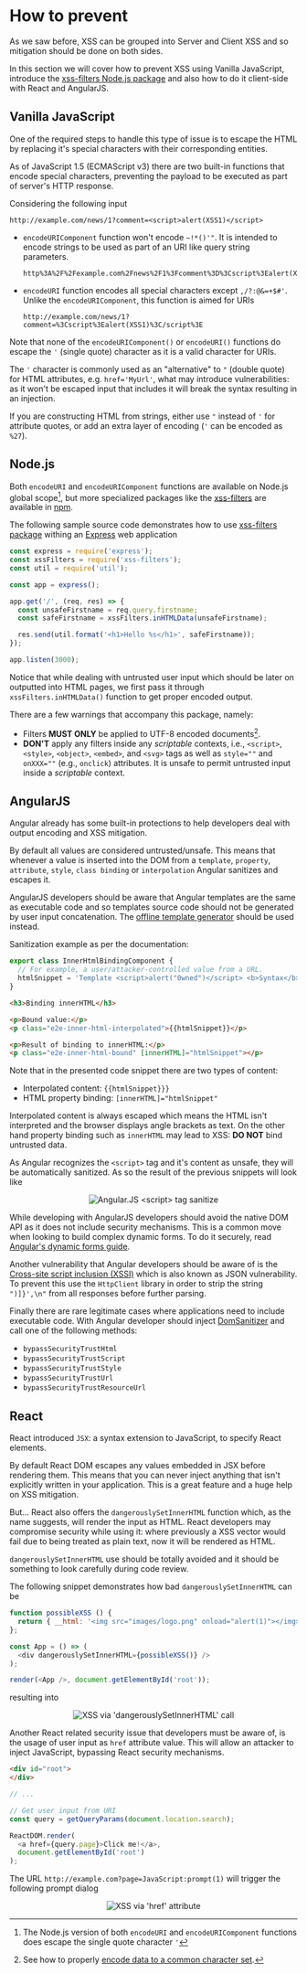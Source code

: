 How to prevent
==============

As we saw before, XSS can be grouped into Server and Client XSS and so
mitigation should be done on both sides.

In this section we will cover how to prevent XSS using Vanilla JavaScript,
introduce the [xss-filters Node.js package][1] and also how to do it client-side
with React and AngularJS.

## Vanilla JavaScript

One of the required steps to handle this type of issue is to escape the HTML by
replacing it's special characters with their corresponding entities.

As of JavaScript 1.5 (ECMAScript v3) there are two built-in functions that
encode special characters, preventing the payload to be executed as part of
server's HTTP response.

Considering the following input

```
http://example.com/news/1?comment=<script>alert(XSS1)</script>
```

* `encodeURIComponent` function won't encode `~!*()'"`. It is intended to encode
  strings to be used as part of an URI like query string parameters.

  ```
  http%3A%2F%2Fexample.com%2Fnews%2F1%3Fcomment%3D%3Cscript%3Ealert(XSS1)%3C%2Fscript%3E
  ```

* `encodeURI`  function encodes all special characters except `,/?:@&=+$#'`.
  Unlike the `encodeURIComponent`, this function is aimed for URIs 

  ```
  http://example.com/news/1?comment=%3Cscript%3Ealert(XSS1)%3C/script%3E
  ```

Note that none of the `encodeURIComponent()` or `encodeURI()` functions do
escape the `'` (single quote) character as it is a valid character for URIs.

The `'` character is commonly used as an "alternative" to `"` (double quote) for
HTML attributes, e.g. `href='MyUrl'`, what may introduce vulnerabilities: as it
won't be escaped input that includes it will break the syntax resulting in an
injection.

If you are constructing HTML from strings, either use `"` instead of `'` for
attribute quotes, or add an extra layer of encoding (`'` can be encoded as `%27`).

## Node.js

Both `encodeURI` and `encodeURIComponent` functions are available on Node.js
global scope[^1], but more specialized packages like the [xss-filters][1] are
available in [npm][2].

The following sample source code demonstrates how to use [xss-filters
package][1] withing an [Express][2] web application

```javascript
const express = require('express');
const xssFilters = require('xss-filters');
const util = require('util');

const app = express();

app.get('/', (req, res) => {
  const unsafeFirstname = req.query.firstname;
  const safeFirstname = xssFilters.inHTMLData(unsafeFirstname);

  res.send(util.format('<h1>Hello %s</h1>', safeFirstname));
});

app.listen(3000);
```

Notice that while dealing with untrusted user input which should be later on
outputted into HTML pages, we first pass it through `xssFilters.inHTMLData()`
function to get proper encoded output.

There are a few warnings that accompany this package, namely:

* Filters **MUST ONLY** be applied to UTF-8 encoded documents[^2].
* **DON'T** apply any filters inside any _scriptable_ contexts, i.e.,
  `<script>`, `<style>`, `<object>`, `<embed>`, and `<svg>` tags as well as
  `style=""` and `onXXX=""` (e.g., `onclick`) attributes. It is unsafe to permit
  untrusted input inside a _scriptable_ context.

## AngularJS

Angular already has some built-in protections to help developers deal with
output encoding and XSS mitigation.

By default all values are considered untrusted/unsafe. This means that whenever
a value is inserted into the DOM from a `template`, `property`, `attribute`,
`style`, `class binding` or `interpolation` Angular sanitizes and escapes it.

AngularJS developers should be aware that Angular templates are the same as
executable code and so templates source code should not be generated by user
input concatenation. The [offline template generator][5] should be used instead.

Sanitization example as per the documentation:

```javascript
export class InnerHtmlBindingComponent {
  // For example, a user/attacker-controlled value from a URL.
  htmlSnippet = 'Template <script>alert("0wned")</script> <b>Syntax</b>';
}
```

```html
<h3>Binding innerHTML</h3>

<p>Bound value:</p>
<p class="e2e-inner-html-interpolated">{{htmlSnippet}}</p>

<p>Result of binding to innerHTML:</p>
<p class="e2e-inner-html-bound" [innerHTML]="htmlSnippet"></p>
```

Note that in the presented code snippet there are two types of content:

* Interpolated content: `{{htmlSnippet}}}`
* HTML property binding: `[innerHTML]="htmlSnippet"`

Interpolated content is always escaped which means the HTML isn't interpreted
and the browser displays angle brackets as text. On the other hand property
binding such as `innerHTML` may lead to XSS: **DO NOT** bind untrusted data.

As Angular recognizes the `<script>` tag and it's content as unsafe, they will
be automatically sanitized. As so the result of the previous snippets will look
like

<div style="text-align: center">
<img alt="Angular.JS &lt;script&gt; tag sanitize" src="images/angular-xss.png" />
</div>

While developing with AngularJS developers should avoid the native DOM API as it
does not include security mechanisms. This is a common move when looking to
build complex dynamic forms. To do it securely, read [Angular's dynamic forms
guide][6].

Another vulnerability that Angular developers should be aware of is the
[Cross-site script inclusion (XSSI)][7] which is also known as JSON
vulnerability. 
To prevent this use the `HttpClient` library in order to strip the string
`")]}',\n"` from all responses before further parsing.

Finally there are rare legitimate cases where applications need to include
executable code. With Angular developer should inject [DomSanitizer][8] and call
one of the following methods:

* `bypassSecurityTrustHtml`
* `bypassSecurityTrustScript`
* `bypassSecurityTrustStyle`
* `bypassSecurityTrustUrl`
* `bypassSecurityTrustResourceUrl` 

## React

React introduced `JSX`: a syntax extension to JavaScript, to specify React
elements.

By default React DOM escapes any values embedded in JSX before rendering them.
This means that you can never inject anything that isn't explicitly written in
your application. This is a great feature and a huge help on XSS mitigation.

But... React also offers the `dangerouslySetInnerHTML` function which, as the
name suggests, will render the input as HTML. React developers may compromise
security while using it: where previously a XSS vector would fail due to being
treated as plain text, now it will be rendered as HTML.

`dangerouslySetInnerHTML` use should be totally avoided and it should be
something to look carefully during code review.

The following snippet demonstrates how bad `dangerouslySetInnerHTML` can be

```javascript
function possibleXSS () {
  return { __html: '<img src="images/logo.png" onload="alert(1)"></img>' };
};

const App = () => (
  <div dangerouslySetInnerHTML={possibleXSS()} />
);

render(<App />, document.getElementById('root'));
```

resulting into

<div style="text-align: center">
<img alt="XSS via 'dangerouslySetInnerHTML' call" src="images/react-xss.png" />
</div>

Another React related security issue that developers must be aware of, is the
usage of user input as `href` attribute value. This will allow an attacker
to inject JavaScript, bypassing React security mechanisms.

```html
<div id="root">
</div>
```

```JavaScript
// ...

// Get user input from URI
const query = getQueryParams(document.location.search);

ReactDOM.render(
  <a href={query.page}>Click me!</a>,
  document.getElementById('root')
);
```

The URL `http://example.com?page=JavaScript:prompt(1)` will trigger the
following prompt dialog

<div style="text-align: center">
<img alt="XSS via 'href' attribute" src="images/react-href.png" />
</div>

[^1]: The Node.js version of both `encodeURI` and `encodeURIComponent` functions does escape the single quote character `'`
[^2]: See how to properly [encode data to a common character set][4].

[1]: https://www.npmjs.com/package/xss-filters
[2]: https://www.npmjs.com/
[3]: https://expressjs.com/
[4]: ../input-validation/data-types/strings.md#encode-data-to-a-common-character-set
[5]: https://angular.io/guide/security#offline-template-compiler
[6]: https://angular.io/guide/dynamic-form
[7]: https://security.googleblog.com/2011/05/website-security-for-webmasters.html
[8]: https://angular.io/api/platform-browser/DomSanitizer